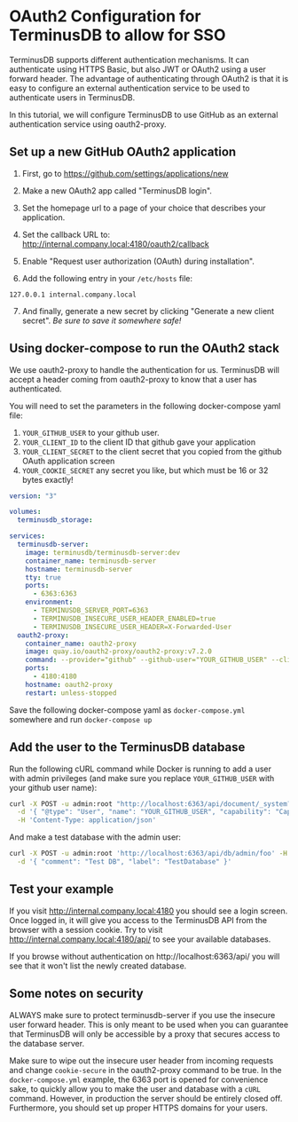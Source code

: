 # OAuth2 Configuration for TerminusDB to allow for SSO

TerminusDB supports different authentication mechanisms. It can authenticate using HTTPS Basic, but also JWT or OAuth2 using a user forward header. The advantage of authenticating through OAuth2
is that it is easy to configure an external authentication service to be used to authenticate users in TerminusDB.

In this tutorial, we will configure TerminusDB to use GitHub as an external authentication service using oauth2-proxy.

## Set up a new GitHub OAuth2 application

1. First, go to https://github.com/settings/applications/new 
2. Make a new OAuth2 app called "TerminusDB login". 
3. Set the homepage url to a page of your choice that describes your application. 
4. Set the callback URL to: http://internal.company.local:4180/oauth2/callback 

5. Enable "Request user authorization (OAuth) during installation".

6. Add the following entry in your `/etc/hosts` file:

```
127.0.0.1 internal.company.local
```

7. And finally, generate a new secret by clicking "Generate a new client secret". *Be sure to save it somewhere safe!*


## Using docker-compose to run the OAuth2 stack

We use oauth2-proxy to handle the authentication for us. TerminusDB will accept a header coming from oauth2-proxy
to know that a user has authenticated.

You will need to set the parameters in the following docker-compose yaml file: 

1. `YOUR_GITHUB_USER` to your github user. 
2. `YOUR_CLIENT_ID` to the client ID that github gave your application
3. `YOUR_CLIENT_SECRET` to the client secret that you copied from the github OAuth application screen
4. `YOUR_COOKIE_SECRET` any secret you like, but which must be 16 or 32 bytes exactly!

```yaml
version: "3"

volumes:
  terminusdb_storage:

services:
  terminusdb-server:
    image: terminusdb/terminusdb-server:dev
    container_name: terminusdb-server
    hostname: terminusdb-server
    tty: true
    ports:
      - 6363:6363
    environment:
      - TERMINUSDB_SERVER_PORT=6363
      - TERMINUSDB_INSECURE_USER_HEADER_ENABLED=true
      - TERMINUSDB_INSECURE_USER_HEADER=X-Forwarded-User
  oauth2-proxy:
    container_name: oauth2-proxy
    image: quay.io/oauth2-proxy/oauth2-proxy:v7.2.0
    command: --provider="github" --github-user="YOUR_GITHUB_USER" --client-id="YOUR_CLIENT_ID" --client-secret="YOUR_CLIENT_SECRET" --cookie-secret="YOUR_COOKIE_SECRET" --upstream="http://terminusdb-server:6363" --email-domain=* --http-address="0.0.0.0:4180" --redirect-url="http://internal.company.local:4180/oauth2/callback" --cookie-secure=false
    ports:
      - 4180:4180
    hostname: oauth2-proxy
    restart: unless-stopped
```


Save the following docker-compose yaml as `docker-compose.yml` somewhere and run `docker-compose up`

## Add the user to the TerminusDB database

Run the following cURL command while Docker is running to add a user with admin privileges (and make sure you replace `YOUR_GITHUB_USER` with your github user name):

```bash
curl -X POST -u admin:root "http://localhost:6363/api/document/_system?author=me&message=yo" \
  -d '{ "@type": "User", "name": "YOUR_GITHUB_USER", "capability": "Capability/server_access"}' \
  -H 'Content-Type: application/json'
```

And make a test database with the admin user:

```bash
curl -X POST -u admin:root 'http://localhost:6363/api/db/admin/foo' -H 'Content-Type: application/json' \
  -d '{ "comment": "Test DB", "label": "TestDatabase" }'
```

## Test your example

If you visit http://internal.company.local:4180 you should see a login screen. Once logged in, it will give you access to the TerminusDB
API from the browser with a session cookie. Try to visit http://internal.company.local:4180/api/ to see your available databases.

If you browse without authentication on http://localhost:6363/api/ you will see that it won't list the newly created database.

## Some notes on security

ALWAYS make sure to protect terminusdb-server if you use the insecure user forward header. This is only meant to be used when you can guarantee that TerminusDB will only be accessible by a proxy that secures access to the database server. 

Make sure to wipe out the insecure user header from incoming requests and change `cookie-secure` in the oauth2-proxy command to be true. In the `docker-compose.yml` example, the 6363 port is opened for convenience sake, to quickly allow you to make the user and database with
a `cURL` command. However, in production the server should be entirely closed off. Furthermore, you should set up proper HTTPS domains
for your users.
